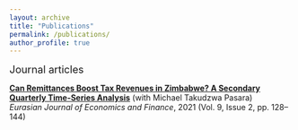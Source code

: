 ```yaml
---
layout: archive
title: "Publications"
permalink: /publications/
author_profile: true
---
```


<span style="font-size:1.3em;">Journal articles</span>

**[Can Remittances Boost Tax Revenues in Zimbabwe? A Secondary Quarterly Time-Series Analysis](https://doi.org/10.15604/ejef.2021.09.02.005)** (with Michael Takudzwa Pasara) <br />
*Eurasian Journal of Economics and Finance*, 2021 (Vol. 9, Issue 2, pp. 128–144)

